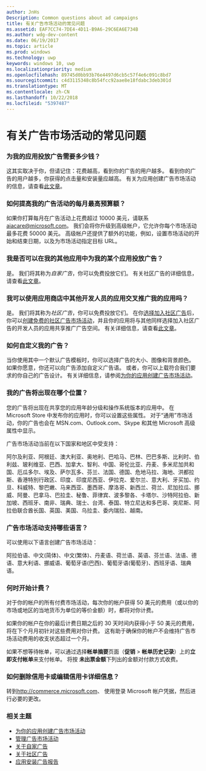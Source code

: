 ```yaml
---
author: JnHs
Description: Common questions about ad campaigns
title: 有关广告市场活动的常见问题
ms.assetid: EAF7CC74-7DE4-4D11-B9A6-29C6EA6E734B
ms.author: wdg-dev-content
ms.date: 06/19/2017
ms.topic: article
ms.prod: windows
ms.technology: uwp
keywords: windows 10, uwp
ms.localizationpriority: medium
ms.openlocfilehash: 89745d0bb93b76e4497d6cb5c57f4e6c091c8bd7
ms.sourcegitcommit: c4d3115348c8b54fcc92aae8e18fdabc3deb301d
ms.translationtype: MT
ms.contentlocale: zh-CN
ms.lasthandoff: 10/22/2018
ms.locfileid: "5397487"
---
```

# <a name="common-questions-about-ad-campaigns"></a>有关广告市场活动的常见问题

### <a name="how-much-does-it-cost-to-run-an-ad-for-my-app"></a>为我的应用投放广告需要多少钱？

这其实取决于你，但请记住：花费越高，看到你的广告的用户越多。 看到你的广告的用户越多，你获得的点击量和安装量应越高。 有关为应用创建广告市场活动的信息，请查看[此文章](create-an-ad-campaign-for-your-app.md)。

### <a name="how-can-i-increase-the-maximum-monthly-budget-amount-allowed-for-my-ad-campaign"></a>如何提高我的广告活动的每月最高预算额？

如果你打算每月在广告活动上花费超过 10000 美元，请联系 [aiacare@microsoft.com](mailto:aiacare@microsoft.com)。 我们会将你升级到高级帐户，它允许你每个市场活动最多花费 50000 美元。 高级帐户还提供了额外的功能，例如，设置市场活动的开始和结束日期，以及为市场活动指定目标 URL。

### <a name="can-i-run-ads-for-one-of-my-apps-in-my-other-apps"></a>我是否可以在我的其他应用中为我的某个应用投放广告？

是。 我们将其称为*自家广告*，你可以免费投放它们。 有关社区广告的详细信息，请查看[此文章](about-house-ads.md)。

### <a name="can-i-cross-promote-my-app-with-apps-from-other-developers-in-the-store"></a>我可以使用应用商店中其他开发人员的应用交叉推广我的应用吗？

是。 我们将其称为*社区广告*，你可以免费投放它们。 在你[选择加入社区广告](about-community-ads.md#opt-in-to-community-ads)后，你可以[创建免费的社区广告市场活动](create-an-ad-campaign-for-your-app.md)，并且你的应用将与其他同样选择加入社区广告的开发人员的应用共享推广广告空间。 有关详细信息，请查看[此文章](about-community-ads.md)。

### <a name="how-can-i-customize-my-ad"></a>如何自定义我的广告？

当你使用其中一个默认广告模板时，你可以选择广告的大小、图像和背景颜色。 如果你愿意，你还可以向广告添加自定义广告语。 或者，你可以上载符合我们要求的你自己的广告设计。 有关详细信息，请参阅[为你的应用创建广告市场活动](create-an-ad-campaign-for-your-app.md)。

### <a name="where-will-my-ad-appear"></a>我的广告将出现在哪个位置？

您的广告将出现在共享您的应用年龄分级和操作系统版本的应用中。 在 Microsoft Store 中发布你的应用时，你可以设置这些属性。 对于“通用”市场活动，你的广告也会在 MSN.com、Outlook.com、Skype 和其他 Microsoft 高级属性中显示。

广告市场活动当前在以下国家和地区中受支持：

阿尔及利亚、阿根廷、澳大利亚、奥地利、巴哈马、巴林、巴巴多斯、比利时、伯利兹、玻利维亚、巴西、加拿大、智利、中国、哥伦比亚、丹麦、多米尼加共和国、厄瓜多尔、埃及、萨尔瓦多、芬兰、法国、德国、危地马拉、海地、洪都拉斯、香港特別行政区、印度、印度尼西亚、伊拉克、爱尔兰、意大利、牙买加、约旦、科威特、黎巴嫩、马来西亚、墨西哥、摩洛哥、新西兰、荷兰、尼加拉瓜、挪威、阿曼、巴拿马、巴拉圭、秘鲁、菲律宾、波多黎各、卡塔尔、沙特阿拉伯、新加坡、西班牙、南非、瑞典、瑞士、台湾、泰国、特立尼达和多巴哥、突尼斯、阿拉伯联合酋长国、英国、美国、乌拉圭、委内瑞拉、越南。

### <a name="what-languages-are-supported-for-ad-campaigns"></a>广告市场活动支持哪些语言？

可以使用以下语言创建广告市场活动：

阿拉伯语、中文(简体)、中文(繁体)、丹麦语、荷兰语、英语、芬兰语、法语、德语、意大利语、挪威语、葡萄牙语(巴西)、葡萄牙语(葡萄牙)、西班牙语、瑞典语。

### <a name="when-will-i-be-billed"></a>何时开始计费？

对于你的帐户的所有付费市场活动，每次你的帐户获得 50 美元的费用（或以你的市场或地区的当地货币为单位的等价金额）时，都将对你计费。

如果你的帐户在你的最后计费日期之后的 30 天时间内获得小于 50 美元的费用，将在下个月月初针对这些费用对你计费。 这有助于确保你的帐户不会维持广告市场活动费用的收支状态超过一个月。

如果不想等待帐单，可以通过选择**帐单摘要**页面（**促销** > **帐单历史记录**）上的**立即支付帐单**来支付帐单。 将按 **未出票金额**下列出的金额对付款方式收费。

### <a name="how-do-i-delete-a-credit-card-or-edit-the-details-of-a-credit-card"></a>如何删除信用卡或编辑信用卡详细信息？

转到<http://commerce.microsoft.com>、 使用登录 Microsoft 帐户凭据，然后进行必要的更改。

### <a name="related-topics"></a>相关主题

* [为你的应用创建广告市场活动](create-an-ad-campaign-for-your-app.md)
* [管理广告市场活动](managing-your-ad-campaign.md)
* [关于自家广告](about-house-ads.md)
* [关于社区广告](about-community-ads.md)
* [应用安装广告报告](app-install-ads-reports.md)
